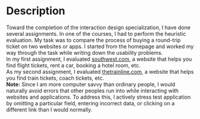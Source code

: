 # Description
Toward the completion of the interaction design specialization, I have done several assignments. In one of the courses, I had to perform the heuristic evaluation. My task was to compare the process of buying a round-trip ticket on two websites or apps. I started from the homepage and worked my way through the task while writing down the usability problems.
</br> In my first assignment, I evaluated [southwest.com](https://www.southwest.com/), a website that helps you find flight tickets, rent a car, booking a hotel room, etc. 
</br> As my second assignment, I evaluated [thetrainline.com](https://www.thetrainline.com/), a website that helps you find train tickets, coach tickets, etc.
</br> **Note:** Since I am more computer savvy than ordinary people, I would naturally avoid errors that other peoples run into while interacting with websites and applications. To address this, I actively stress test application by omitting a particular field, entering incorrect data, or clicking on a different link than I would normally.
